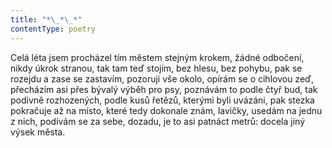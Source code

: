 ```yaml
---
title: "*\_*\_*"
contentType: poetry
---
```


<section>

Celá léta jsem procházel tím městem stejným krokem, žádné odbočení, nikdy úkrok stranou, tak tam teď stojím, bez hlesu, bez pohybu, pak se rozejdu a zase se zastavím, pozoruji vše okolo, opírám se o cihlovou zeď, přecházím asi přes bývalý výběh pro psy, poznávám to podle čtyř bud, tak podivně rozhozených, podle kusů řetězů, kterými byli uvázáni, pak stezka pokračuje až na místo, které tedy dokonale znám, lavičky, usedám na jednu z nich, podívám se za sebe, dozadu, je to asi patnáct metrů: docela jiný výsek města.

</section>
